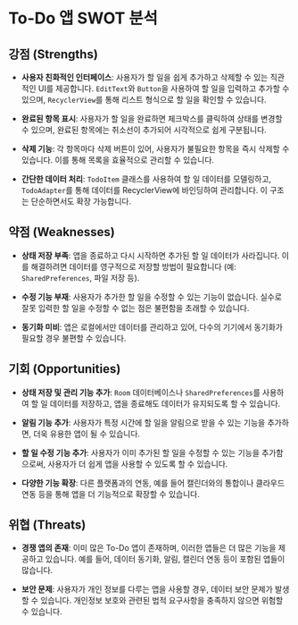 # To-Do 앱 SWOT 분석

## **강점 (Strengths)**
- **사용자 친화적인 인터페이스**: 사용자가 할 일을 쉽게 추가하고 삭제할 수 있는 직관적인 UI를 제공합니다. `EditText`와 `Button`을 사용하여 할 일을 입력하고 추가할 수 있으며, `RecyclerView`를 통해 리스트 형식으로 할 일을 확인할 수 있습니다.
  
- **완료된 항목 표시**: 사용자가 할 일을 완료하면 체크박스를 클릭하여 상태를 변경할 수 있으며, 완료된 항목에는 취소선이 추가되어 시각적으로 쉽게 구분됩니다.

- **삭제 기능**: 각 항목마다 삭제 버튼이 있어, 사용자가 불필요한 항목을 즉시 삭제할 수 있습니다. 이를 통해 목록을 효율적으로 관리할 수 있습니다.

- **간단한 데이터 처리**: `TodoItem` 클래스를 사용하여 할 일 데이터를 모델링하고, `TodoAdapter`를 통해 데이터를 RecyclerView에 바인딩하여 관리합니다. 이 구조는 단순하면서도 확장 가능합니다.

## **약점 (Weaknesses)**
- **상태 저장 부족**: 앱을 종료하고 다시 시작하면 추가된 할 일 데이터가 사라집니다. 이를 해결하려면 데이터를 영구적으로 저장할 방법이 필요합니다 (예: `SharedPreferences`, 파일 저장 등).
  
- **수정 기능 부재**: 사용자가 추가한 할 일을 수정할 수 있는 기능이 없습니다. 실수로 잘못 입력한 할 일을 수정할 수 없는 점은 불편함을 초래할 수 있습니다.

- **동기화 미비**: 앱은 로컬에서만 데이터를 관리하고 있어, 다수의 기기에서 동기화가 필요할 경우 불편할 수 있습니다.

## **기회 (Opportunities)**
- **상태 저장 및 관리 기능 추가**: `Room` 데이터베이스나 `SharedPreferences`를 사용하여 할 일 데이터를 저장하고, 앱을 종료해도 데이터가 유지되도록 할 수 있습니다.

- **알림 기능 추가**: 사용자가 특정 시간에 할 일을 알림으로 받을 수 있는 기능을 추가하면, 더욱 유용한 앱이 될 수 있습니다.

- **할 일 수정 기능 추가**: 사용자가 이미 추가된 할 일을 수정할 수 있는 기능을 추가함으로써, 사용자가 더 쉽게 앱을 사용할 수 있도록 할 수 있습니다.

- **다양한 기능 확장**: 다른 플랫폼과의 연동, 예를 들어 캘린더와의 통합이나 클라우드 연동 등을 통해 앱을 더 기능적으로 확장할 수 있습니다.

## **위협 (Threats)**
- **경쟁 앱의 존재**: 이미 많은 To-Do 앱이 존재하며, 이러한 앱들은 더 많은 기능을 제공하고 있습니다. 예를 들어, 데이터 동기화, 알림, 캘린더 연동 등이 포함된 앱들이 많습니다.

- **보안 문제**: 사용자가 개인 정보를 다루는 앱을 사용할 경우, 데이터 보안 문제가 발생할 수 있습니다. 개인정보 보호와 관련된 법적 요구사항을 충족하지 않으면 위험할 수 있습니다.
